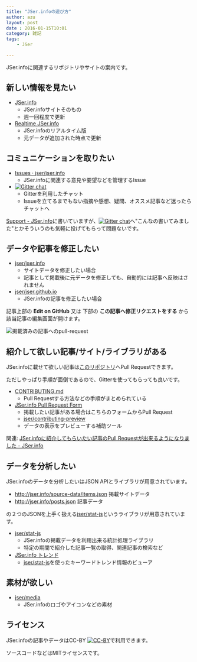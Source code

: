 ```yaml
---
title: "JSer.infoの遊び方"
author: azu
layout: post
date : 2016-01-15T10:01
category: 雑記
tags:
    - JSer

---
```



JSer.infoに関連するリポジトリやサイトの案内です。

## 新しい情報を見たい

- [JSer.info](http://jser.info/)
	- JSer.infoサイトそのもの
	- 週一回程度で更新
- [Realtime JSer.info](http://realtime.jser.info/)
	- JSer.infoのリアルタイム版
	- 元データが追加された時点で更新


## コミュニケーションを取りたい

- [Issues · jser/jser.info](https://github.com/jser/jser.info/issues "Issues · jser/jser.info")
	- JSer.infoに関連する意見や要望などを管理するIssue
- [![Gitter chat](https://badges.gitter.im/jser/jser.info.png)](https://gitter.im/jser/jser.info)
	- Gitterを利用したチャット
	- Issueを立てるまでもない指摘や感想、疑問、オススメ記事など迷ったらチャットへ

[Support - JSer.info](http://jser.info/support/ "Support - JSer.info")に書いていますが、[![Gitter chat](https://badges.gitter.im/jser/jser.info.png)](https://gitter.im/jser/jser.info)へ"こんなの書いてみました"とかそういうのも気軽に投げてもらって問題ないです。

## データや記事を修正したい

- [jser/jser.info](https://github.com/jser/jser.info "jser/jser.info")
	- サイトデータを修正したい場合
	- 記事として掲載後に元データを修正しても、自動的には記事へ反映はされません
- [jser/jser.github.io](https://github.com/jser/jser.github.io "jser/jser.github.io")
	- JSer.infoの記事を修正したい場合

記事上部の **Edit on GitHub** 又は 下部の **この記事へ修正リクエストをする** から該当記事の編集画面が開けます。

![掲載済みの記事へのpull-request](http://take.ms/suw5I)


## 紹介して欲しい記事/サイト/ライブラリがある

JSer.infoに載せて欲しい記事は[このリポジトリ](https://github.com/jser/jser.info)へPull Requestできます。

ただしやっぱり手順が面倒であるので、Gitterを使ってもらっても良いです。

- [CONTRIBUTING.md](https://github.com/jser/jser.info/blob/gh-pages/CONTRIBUTING.md)
	- Pull Requestする方法などの手順がまとめられている
- [JSer.info Pull Request Form](http://jser.info/contributing/ "JSer.info Pull Request Form")
	- 掲載したい記事がある場合はこちらのフォームからPull Request
	- [jser/contributing-preview](https://github.com/jser/contributing-preview "jser/contributing-preview")
	- データの表示をプレビューする補助ツール

関連: [JSer.infoに紹介してもらいたい記事のPull Requestが出来るようになりました - JSer.info](http://jser.info/post/75446735069/jser-info-pull-request/ "JSer.infoに紹介してもらいたい記事のPull Requestが出来るようになりました - JSer.info")


## データを分析したい

JSer.infoのデータを分析したいはJSON APIとライブラリが用意されています。

- http://jser.info/source-data/items.json 掲載サイトデータ
- http://jser.info/posts.json 記事データ

の２つのJSONを上手く扱える[jser/stat-js](https://github.com/jser/stat-js "jser/stat-js")というライブラリが用意されています。

- [jser/stat-js](https://github.com/jser/stat-js "jser/stat-js")
	- JSer.infoの掲載データを利用出来る統計処理ライブラリ
	- 特定の期間で紹介した記事一覧の取得、関連記事の検索など
- [JSer.info トレンド](http://jser.info/trends/ "JSer.info トレンド")
	- [jser/stat-js](https://github.com/jser/stat-js "jser/stat-js")を使ったキーワードトレンド情報のビューア



## 素材が欲しい

- [jser/media](https://github.com/jser/media "jser/media")
	- JSer.infoのロゴやアイコンなどの素材


## ライセンス

JSer.infoの記事やデータはCC-BY [![CC-BY](https://i.creativecommons.org/l/by/4.0/88x31.png)](http://creativecommons.org/licenses/by/4.0/)で利用できます。

ソースコードなどはMITライセンスです。